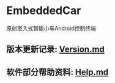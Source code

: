 EmbeddedCar
===
原创嵌入式智能小车Android控制终端

## 版本更新记录: [Version.md](./Version.md)

## 软件部分帮助资料: [Help.md](./Help.md)